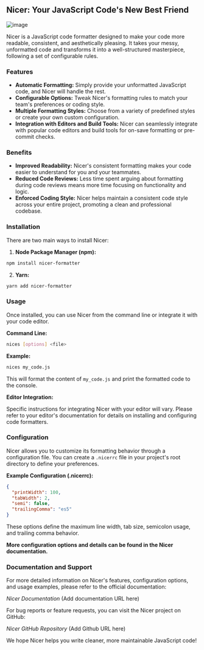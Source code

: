 ## Nicer: Your JavaScript Code's New Best Friend

![image](https://github.com/DaviesOwonibi/nicer-formatter/assets/75209599/a3c7dfb5-003e-428f-8b2f-c359a0e8d47f)

Nicer is a JavaScript code formatter designed to make your code more readable, consistent, and aesthetically pleasing. It takes your messy, unformatted code and transforms it into a well-structured masterpiece, following a set of configurable rules.

### Features

- **Automatic Formatting:** Simply provide your unformatted JavaScript code, and Nicer will handle the rest.
- **Configurable Options:** Tweak Nicer's formatting rules to match your team's preferences or coding style.
- **Multiple Formatting Styles:** Choose from a variety of predefined styles or create your own custom configuration.
- **Integration with Editors and Build Tools:** Nicer can seamlessly integrate with popular code editors and build tools for on-save formatting or pre-commit checks.

### Benefits

- **Improved Readability:** Nicer's consistent formatting makes your code easier to understand for you and your teammates.
- **Reduced Code Reviews:** Less time spent arguing about formatting during code reviews means more time focusing on functionality and logic.
- **Enforced Coding Style:** Nicer helps maintain a consistent code style across your entire project, promoting a clean and professional codebase.

### Installation

There are two main ways to install Nicer:

1. **Node Package Manager (npm):**

```bash
npm install nicer-formatter
```

2. **Yarn:**

```bash
yarn add nicer-formatter
```

### Usage

Once installed, you can use Nicer from the command line or integrate it with your code editor.

**Command Line:**

```bash
nices [options] <file>
```

**Example:**

```bash
nices my_code.js
```

This will format the content of `my_code.js` and print the formatted code to the console.

**Editor Integration:**

Specific instructions for integrating Nicer with your editor will vary. Please refer to your editor's documentation for details on installing and configuring code formatters.

### Configuration

Nicer allows you to customize its formatting behavior through a configuration file. You can create a `.nicerrc` file in your project's root directory to define your preferences.

**Example Configuration (.nicerrc):**

```json
{
  "printWidth": 100,
  "tabWidth": 2,
  "semi": false,
  "trailingComma": "es5"
}
```

These options define the maximum line width, tab size, semicolon usage, and trailing comma behavior.

**More configuration options and details can be found in the Nicer documentation.**

### Documentation and Support

For more detailed information on Nicer's features, configuration options, and usage examples, please refer to the official documentation:

_Nicer Documentation_ (Add documentation URL here)

For bug reports or feature requests, you can visit the Nicer project on GitHub:

_Nicer GitHub Repository_ (Add Github URL here)

We hope Nicer helps you write cleaner, more maintainable JavaScript code!
